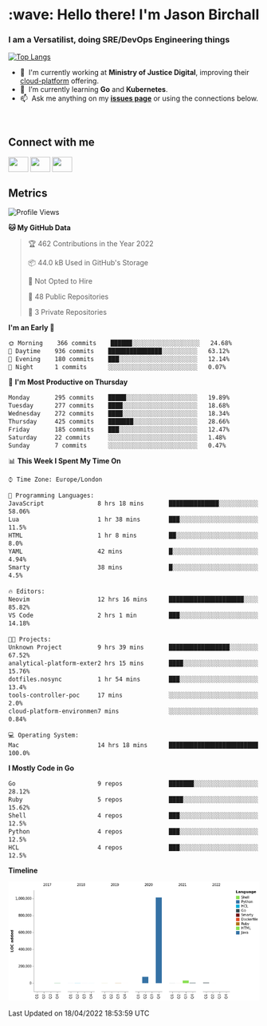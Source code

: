 <h1 align="left" id="jason-title">:wave: Hello there! I'm Jason Birchall</h1>
<h3 align="left">I am a Versatilist, doing SRE/DevOps Engineering things</h3>

[![Top Langs](https://github-readme-stats.vercel.app/api?username=jasonBirchall&show_icons=true&count_private=true&include_all_commits=true&theme=gruvbox)](https://github.com/anuraghazra/github-readme-stats)

- :office: &nbsp;I'm currently working at **Ministry of Justice Digital**, improving their [cloud-platform](https://github.com/ministryofjustice/cloud-platform) offering.
- :seedling: &nbsp;I’m currently learning **Go** and **Kubernetes**.
- :mailbox: &nbsp;Ask me anything on my **[issues page]** or using the connections below.


<br>

<h2>Connect with me</h2>
<p>
<a href="https://twitter.com/jsonBirchall" target="blank"><img align="center" src="https://cdn.jsdelivr.net/npm/simple-icons@3.0.1/icons/twitter.svg" alt="" height="30" width="40" /></a>
<a href="https://keybase.io/json0" target="blank"><img align="center" src="https://cdn.jsdelivr.net/npm/simple-icons@3.0.1/icons/keybase.svg" alt="" height="30" width="40" /></a>
<a href="https://www.reddit.com/user/kakorate" target="blank"><img align="center" src="https://cdn.jsdelivr.net/npm/simple-icons@3.0.1/icons/reddit.svg" alt="" height="30" width="40" /></a>
</p>

<h2>Metrics</h2>

<!--START_SECTION:waka-->
![Profile Views](http://img.shields.io/badge/Profile%20Views-0-blue)

**🐱 My GitHub Data** 

> 🏆 462 Contributions in the Year 2022
 > 
> 📦 44.0 kB Used in GitHub's Storage 
 > 
> 🚫 Not Opted to Hire
 > 
> 📜 48 Public Repositories 
 > 
> 🔑 3 Private Repositories  
 > 
**I'm an Early 🐤** 

```text
🌞 Morning    366 commits    ██████░░░░░░░░░░░░░░░░░░░   24.68% 
🌆 Daytime    936 commits    ███████████████░░░░░░░░░░   63.12% 
🌃 Evening    180 commits    ███░░░░░░░░░░░░░░░░░░░░░░   12.14% 
🌙 Night      1 commits      ░░░░░░░░░░░░░░░░░░░░░░░░░   0.07%

```
📅 **I'm Most Productive on Thursday** 

```text
Monday       295 commits    █████░░░░░░░░░░░░░░░░░░░░   19.89% 
Tuesday      277 commits    ████░░░░░░░░░░░░░░░░░░░░░   18.68% 
Wednesday    272 commits    ████░░░░░░░░░░░░░░░░░░░░░   18.34% 
Thursday     425 commits    ███████░░░░░░░░░░░░░░░░░░   28.66% 
Friday       185 commits    ███░░░░░░░░░░░░░░░░░░░░░░   12.47% 
Saturday     22 commits     ░░░░░░░░░░░░░░░░░░░░░░░░░   1.48% 
Sunday       7 commits      ░░░░░░░░░░░░░░░░░░░░░░░░░   0.47%

```


📊 **This Week I Spent My Time On** 

```text
⌚︎ Time Zone: Europe/London

💬 Programming Languages: 
JavaScript               8 hrs 18 mins       ██████████████░░░░░░░░░░░   58.06% 
Lua                      1 hr 38 mins        ███░░░░░░░░░░░░░░░░░░░░░░   11.5% 
HTML                     1 hr 8 mins         ██░░░░░░░░░░░░░░░░░░░░░░░   8.0% 
YAML                     42 mins             █░░░░░░░░░░░░░░░░░░░░░░░░   4.94% 
Smarty                   38 mins             █░░░░░░░░░░░░░░░░░░░░░░░░   4.5%

🔥 Editors: 
Neovim                   12 hrs 16 mins      █████████████████████░░░░   85.82% 
VS Code                  2 hrs 1 min         ███░░░░░░░░░░░░░░░░░░░░░░   14.18%

🐱‍💻 Projects: 
Unknown Project          9 hrs 39 mins       █████████████████░░░░░░░░   67.52% 
analytical-platform-exter2 hrs 15 mins       ████░░░░░░░░░░░░░░░░░░░░░   15.76% 
dotfiles.nosync          1 hr 54 mins        ███░░░░░░░░░░░░░░░░░░░░░░   13.4% 
tools-controller-poc     17 mins             ░░░░░░░░░░░░░░░░░░░░░░░░░   2.0% 
cloud-platform-environmen7 mins              ░░░░░░░░░░░░░░░░░░░░░░░░░   0.84%

💻 Operating System: 
Mac                      14 hrs 18 mins      █████████████████████████   100.0%

```

**I Mostly Code in Go** 

```text
Go                       9 repos             ███████░░░░░░░░░░░░░░░░░░   28.12% 
Ruby                     5 repos             ████░░░░░░░░░░░░░░░░░░░░░   15.62% 
Shell                    4 repos             ███░░░░░░░░░░░░░░░░░░░░░░   12.5% 
Python                   4 repos             ███░░░░░░░░░░░░░░░░░░░░░░   12.5% 
HCL                      4 repos             ███░░░░░░░░░░░░░░░░░░░░░░   12.5%

```


**Timeline**

![Chart not found](https://raw.githubusercontent.com/jasonBirchall/jasonBirchall/main/charts/bar_graph.png) 


 Last Updated on 18/04/2022 18:53:59 UTC
<!--END_SECTION:waka-->

<!-- links -->

[issues page]: https://github.com/jasonBirchall/jasonBirchall/issues "jasonBirchall/issues"
